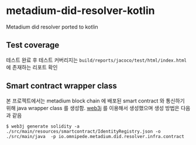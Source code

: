 # metadium-did-resolver-kotlin
Metadium did resolver ported to kotlin

## Test coverage
테스트 완료 후 테스트 커버리지는 ```build/reports/jacoco/test/html/index.html``` 에 존재하는 리포트 확인

## Smart contract wrapper class

본 프로젝트에서는 metadium block chain 에 배포된 smart contract 와 통신하기 위해 java wrapper class 를 생성함.
[web3j]() 를 이용해서 생성했으며 생성 방법은 다음과 같음
```
$ web3j generate solidity -a ./src/main/resources/smartcontract/IdentityRegistry.json -o ./src/main/java  -p io.omnipede.metadium.did.resolver.infra.contract
```